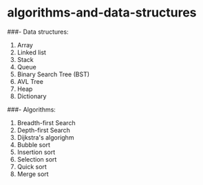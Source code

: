 # algorithms-and-data-structures
###- Data structures:
1. Array
2. Linked list
3. Stack
4. Queue
5. Binary Search Tree (BST)
6. AVL Tree
7. Heap
8. Dictionary

###- Algorithms:
1. Breadth-first Search
2. Depth-first Search
3. Dijkstra's algorighm
4. Bubble sort
5. Insertion sort
6. Selection sort
7. Quick sort
8. Merge sort
